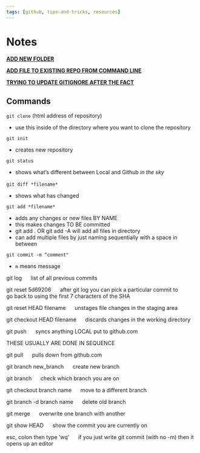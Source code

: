 ```yaml
---
tags: [github, tips-and-tricks, resources]
---
```


# Notes
**[ADD NEW FOLDER](https://help.github.com/articles/adding-an-existing-project-to-github-using-the-command-line/)**

**[ADD FILE TO EXISTING REPO FROM COMMAND LINE](https://help.github.com/en/articles/adding-a-file-to-a-repository-using-the-command-line)**

**[TRYING TO UPDATE GITIGNORE AFTER THE FACT](https://www.git-tower.com/learn/git/faq/ignore-tracked-files-in-git)**

## Commands
`git clone` (html address of repository)
- use this inside of the directory where you want to clone the repository

`git init`
- creates new repository

`git status`
- shows what’s different between Local and Github *in the sky*

`git diff *filename*`     
- shows what has changed

`git add *filename*`
- adds any changes or new files BY NAME
- this makes changes TO BE committed
- git add . OR git add -A will add all files in directory
- can add multiple files by just naming sequentially with a space in between

`git commit -m “comment"`
- `m` means message

git log
     list of all previous commits

git reset 5d69206
     after git log you can pick a particular commit to go back to using the first 7 characters of the SHA

git reset HEAD filename
     unstages file changes in the staging area

git checkout HEAD filename
     discards changes in the working directory

git push
     syncs anything LOCAL put to github.com

THESE USUALLY ARE DONE IN SEQUENCE

git pull
     pulls down from github.com

git branch new_branch
     create new branch

git branch
     check which branch you are on

git checkout branch name
     move to a different branch     

git branch -d branch name
     delete old branch

git merge
     overwrite one branch with another

git show HEAD
     show the commit you are currently on

esc, colon then type ‘wq'
     if you just write git commit (with no -m) then it opens up an editor